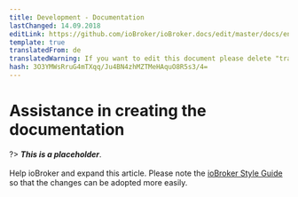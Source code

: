 ```yaml
---
title: Development - Documentation
lastChanged: 14.09.2018
editLink: https://github.com/ioBroker/ioBroker.docs/edit/master/docs/en/community/doc.md
template: true
translatedFrom: de
translatedWarning: If you want to edit this document please delete "translatedFrom" field, elsewise this document will be translated automatically again
hash: 3O3YMWsRruG4mTXqq/Ju4BN4zhMZTMeHAquO8R5s3/4=
---
```

# Assistance in creating the documentation
?> ***This is a placeholder***.<br><br> Help ioBroker and expand this article. Please note the [ioBroker Style Guide](community/styleguidedoc) so that the changes can be adopted more easily.